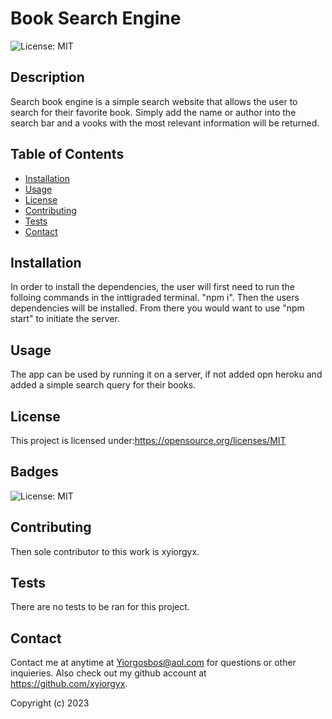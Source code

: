# Book Search Engine 

![License: MIT](https://img.shields.io/badge/License-MIT-yellow.svg)

## Description

Search book engine is a simple search website that allows the user to search for their favorite book. Simply add the name or author into the search bar and a vooks with the most relevant information will be returned. 

## Table of Contents

- [Installation](#installation)
- [Usage](#usage)
- [License](#license)
- [Contributing](#contributing)
- [Tests](#tests)
- [Contact](#contact)

## Installation

In order to install the dependencies, the user will first need to run the folloing commands in the  inttigraded terminal. "npm i". Then the users dependencies will be installed. From there you would want to use "npm start" to initiate the server. 

## Usage

The app can be used by running it on a server, if not added opn heroku and added a simple search query for their books. 

## License

This project is licensed under:https://opensource.org/licenses/MIT

## Badges
![License: MIT](https://img.shields.io/badge/License-MIT-yellow.svg)

## Contributing

Then sole contributor to this work is xyiorgyx.

## Tests

There are no tests to be ran for this project. 

## Contact

Contact me at anytime at Yiorgosbos@aol.com for questions or other inquieries. Also check out my github account at https://github.com/xyiorgyx.

Copyright (c) 2023
 

